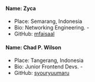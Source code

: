 #### Name: Zyca
 - Place: Semarang, Indonesia
 - Bio: Networking Engineering. - 
 - GitHub: [mfaisaal](https://github.com/mfaisaal)

#### Name: Chad P. Wilson
 - Place: Tangerang, Indonesia
 - Bio: Junior Frontend Devs. - 
 - GitHub: [syouryuumaru](https://github.com/syouryuumaru)
